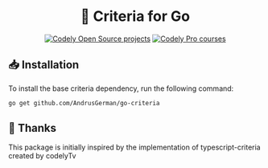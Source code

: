 <h1 align="center">
  🎼 Criteria for Go
</h1>

<p align="center">
    <a href="https://github.com/CodelyTV"><img src="https://img.shields.io/badge/Codely-OS-green.svg?style=flat-square" alt="Codely Open Source projects"/></a>
    <a href="https://pro.codely.com"><img src="https://img.shields.io/badge/Codely-Pro-black.svg?style=flat-square" alt="Codely Pro courses"/></a>
</p>

## 📥 Installation

To install the base criteria dependency, run the following command:

```sh
go get github.com/AndrusGerman/go-criteria
```

## 🐂 Thanks

This package is initially inspired by the implementation of typescript-criteria created by codelyTv
